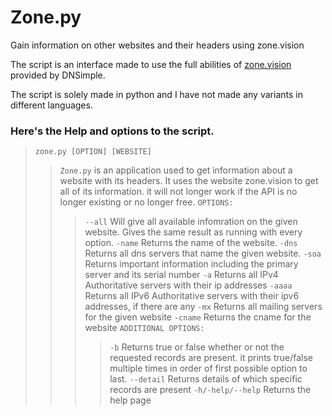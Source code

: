 # Zone.py
Gain information on other websites and their headers using zone.vision

The script is an interface made to use the full abilities of [zone.vision](https://zone.vision/#/) provided by DNSimple.

The script is solely made in python and I have not made any variants in different languages.

### Here's the Help and options to the script.

> ``zone.py [OPTION] [WEBSITE]``
>> ``Zone.py`` is an application used to get information about a website with its headers. It uses the website zone.vision to get all of its information. it will not longer work if the API is no longer existing or no longer free.
>> ``OPTIONS:``
>>> ``--all``       Will give all available infomration on the given website. Gives the same result as running with every option.
>>> ``-name``       Returns the name of the website.
>>> ``-dns``        Returns all dns servers that name the given website.
>>> ``-soa``        Returns important information including the primary server and its serial number
>>> ``-a``      Returns all IPv4 Authoritative servers with their ip addresses
>>> ``-aaaa``       Returns all IPv6 Authoritative servers with their ipv6 addresses, if there are any
>>> ``-mx``     Returns all mailing servers for the given website
>>> ``-cname``      Returns the cname for the website
>>> ``ADDITIONAL OPTIONS:``
>>>> ``-b``     Returns true or false whether or not the requested records are present. it prints true/false multiple times in order of first possible option to last.
>>>> ``--detail``   Returns details of which specific records are present
>>>> ``-h/-help/--help``    Returns the help page